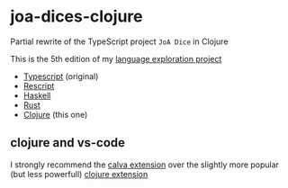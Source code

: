 # joa-dices-clojure

Partial rewrite of the TypeScript project `JoA Dice` in Clojure

This is the 5th edition of my [language exploration project](https://github.com/topics/joa-dices-rewrite)
- [Typescript](https://github.com/ycardon/joa-dices) (original)
- [Rescript](https://github.com/ycardon/joa-dices-rescript)
- [Haskell](https://github.com/ycardon/joa-dices-haskell)
- [Rust](https://github.com/ycardon/joa-dices-rust)
- [Clojure](https://github.com/ycardon/joa-dices-clojure) (this one)

## clojure and vs-code

I strongly recommend the [calva extension](https://marketplace.visualstudio.com/items?itemName=betterthantomorrow.calva) over the slightly more popular (but less powerfull) [clojure extension](https://marketplace.visualstudio.com/items?itemName=avli.clojure)
